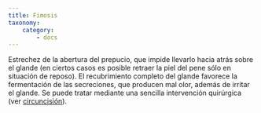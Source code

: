 ```yaml
---
title: Fimosis
taxonomy:
    category:
        - docs
---
```


Estrechez de la abertura del prepucio, que impide llevarlo hacia atrás sobre el glande (en ciertos casos es posible retraer la piel del pene sólo en situación de reposo). El recubrimiento completo del glande favorece la fermentación de las secreciones, que producen mal olor, además de irritar el glande. Se puede tratar mediante una sencilla intervención quirúrgica (ver [circuncisión](../circuncision.html)).